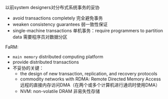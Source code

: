 以前system designers对分布式系统事务的妥协

* avoid transactions completely 完全避免事务
* weaken consistency guarantees 弱一致性保证
* single-machine transactions 单机事务：require programmers to partition data 需要程序员对数据分区

FaRM:

* `main memory` distributed computing platform
* provide distributed transactions
* 不妥协的关键：
  * the design of new transaction, replication, and recovery protocols
  * commodity networks with RDMA: Remote Directed Memory Access 远程的直接内存访问DMA（在两个或多个计算机进行通讯时使用DMA）
  * NVM: non-volatile DRAM 非易失性存储



